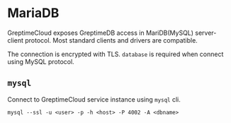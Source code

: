 # MariaDB

GreptimeCloud exposes GreptimeDB access in MariDB(MySQL) server-client
protocol. Most standard clients and drivers are compatible.

The connection is encrypted with TLS. `database` is required when connect using
MySQL protocol.

## `mysql`

Connect to GreptimeCloud service instance using `mysql` cli.

```
mysql --ssl -u <user> -p -h <host> -P 4002 -A <dbname>
```
